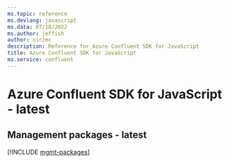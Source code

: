 ```yaml
---
ms.topic: reference
ms.devlang: javascript
ms.data: 07/18/2022
ms.author: jeffish
author: xirzec
description: Reference for Azure Confluent SDK for JavaScript
title: Azure Confluent SDK for JavaScript
ms.service: confluent
---
```

# Azure Confluent SDK for JavaScript - latest

## Management packages - latest
[!INCLUDE [mgmt-packages](confluent-mgmt-index.md)]
